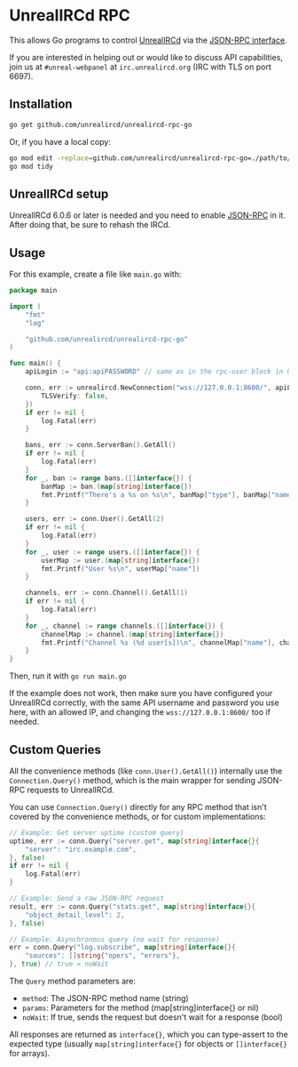 # UnrealIRCd RPC

This allows Go programs to control [UnrealIRCd](https://www.unrealircd.org/)
via the [JSON-RPC interface](https://www.unrealircd.org/docs/JSON-RPC).

If you are interested in helping out or would like to discuss API
capabilities, join us at `#unreal-webpanel` at `irc.unrealircd.org`
(IRC with TLS on port 6697).

## Installation

```bash
go get github.com/unrealircd/unrealircd-rpc-go
```

Or, if you have a local copy:

```bash
go mod edit -replace=github.com/unrealircd/unrealircd-rpc-go=./path/to/local
go mod tidy
```

## UnrealIRCd setup

UnrealIRCd 6.0.6 or later is needed and you need to enable
[JSON-RPC](https://www.unrealircd.org/docs/JSON-RPC) in it.
After doing that, be sure to rehash the IRCd.

## Usage

For this example, create a file like `main.go` with:

```go
package main

import (
	"fmt"
	"log"

	"github.com/unrealircd/unrealircd-rpc-go"
)

func main() {
	apiLogin := "api:apiPASSWORD" // same as in the rpc-user block in UnrealIRCd

	conn, err := unrealircd.NewConnection("wss://127.0.0.1:8600/", apiLogin, &unrealircd.Options{
		TLSVerify: false,
	})
	if err != nil {
		log.Fatal(err)
	}

	bans, err := conn.ServerBan().GetAll()
	if err != nil {
		log.Fatal(err)
	}
	for _, ban := range bans.([]interface{}) {
		banMap := ban.(map[string]interface{})
		fmt.Printf("There's a %s on %s\n", banMap["type"], banMap["name"])
	}

	users, err := conn.User().GetAll(2)
	if err != nil {
		log.Fatal(err)
	}
	for _, user := range users.([]interface{}) {
		userMap := user.(map[string]interface{})
		fmt.Printf("User %s\n", userMap["name"])
	}

	channels, err := conn.Channel().GetAll(1)
	if err != nil {
		log.Fatal(err)
	}
	for _, channel := range channels.([]interface{}) {
		channelMap := channel.(map[string]interface{})
		fmt.Printf("Channel %s (%d user[s])\n", channelMap["name"], channelMap["num_users"])
	}
}
```

Then, run it with `go run main.go`

If the example does not work, then make sure you have configured your
UnrealIRCd correctly, with the same API username and password you use
here, with an allowed IP, and changing the `wss://127.0.0.1:8600/` too
if needed.

## Custom Queries

All the convenience methods (like `conn.User().GetAll()`) internally use the `Connection.Query()` method, which is the main wrapper for sending JSON-RPC requests to UnrealIRCd.

You can use `Connection.Query()` directly for any RPC method that isn't covered by the convenience methods, or for custom implementations:

```go
// Example: Get server uptime (custom query)
uptime, err := conn.Query("server.get", map[string]interface{}{
    "server": "irc.example.com",
}, false)
if err != nil {
    log.Fatal(err)
}

// Example: Send a raw JSON-RPC request
result, err := conn.Query("stats.get", map[string]interface{}{
    "object_detail_level": 2,
}, false)

// Example: Asynchronous query (no wait for response)
err = conn.Query("log.subscribe", map[string]interface{}{
    "sources": []string{"opers", "errors"},
}, true) // true = noWait
```

The `Query` method parameters are:
- `method`: The JSON-RPC method name (string)
- `params`: Parameters for the method (map[string]interface{} or nil)
- `noWait`: If true, sends the request but doesn't wait for a response (bool)

All responses are returned as `interface{}`, which you can type-assert to the expected type (usually `map[string]interface{}` for objects or `[]interface{}` for arrays).
